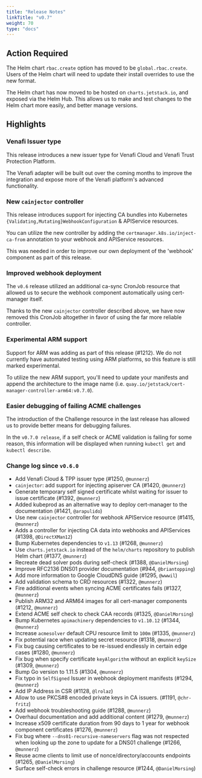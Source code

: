 ```yaml
---
title: "Release Notes"
linkTitle: "v0.7"
weight: 70
type: "docs"
---
```


## Action Required
The Helm chart `rbac.create` option has moved to be `global.rbac.create`.
Users of the Helm chart will need to update their install overrides to use
the new format.

The Helm chart has now moved to be hosted on `charts.jetstack.io`, and
exposed via the Helm Hub. This allows us to make
and test changes to the Helm chart more easily, and better manage versions.

## Highlights
### Venafi Issuer type
This release introduces a new issuer type for Venafi Cloud and Venafi Trust
Protection Platform.

The Venafi adapter will be built out over the coming months to improve the
integration and expose more of the Venafi platform's advanced functionality.

### New `cainjector` controller
This release introduces support for injecting CA bundles into Kubernetes
`{Validating,Mutating}WebhookConfiguration` & APIService resources.

You can utilize the new controller by adding the `certmanager.k8s.io/inject-ca-from`
annotation to your webhook and APIService resources.

This was needed in order to improve our own deployment of the 'webhook'
component as part of this release.

### Improved webhook deployment
The `v0.6` release utilized an additional ca-sync CronJob resource that allowed
us to secure the webhook component automatically using cert-manager itself.

Thanks to the new `cainjector` controller described above, we have now removed
this CronJob altogether in favor of using the far more reliable controller.

### Experimental ARM support
Support for ARM was adding as part of this release (#1212). We do not currently
have automated testing using ARM platforms, so this feature is still marked
experimental.

To utilize the new ARM support, you'll need to update your manifests and append
the architecture to the image name (i.e. `quay.io/jetstack/cert-manager-controller-arm64:v0.7.0`).

### Easier debugging of failing ACME challenges
The introduction of the Challenge resource in the last release has allowed us
to provide better means for debugging failures.

In the `v0.7.0 release`, if a self check or ACME validation is failing for some
reason, this information will be displayed when running `kubectl get` and
`kubectl describe`.

### Change log since `v0.6.0`
- Add Venafi Cloud & TPP issuer type (#1250, `@munnerz`)
- `cainjector`: add support for injecting apiserver CA (#1420, `@munnerz`)
- Generate temporary self signed certificate whilst waiting for issuer to issue certificate (#1392, `@munnerz`)
- Added kubeprod as an alternative way to deploy cert-manager to the documentation (#1421, `@arapulido`)
- Use new `cainjector` controller for webhook APIService resource (#1415, `@munnerz`)
- Adds a controller for injecting CA data into webhooks and APIServices (#1398, `@DirectXMan12`)
- Bump Kubernetes dependencies to `v1.13` (#1268, `@munnerz`)
- Use `charts.jetstack.io` instead of the `helm/charts` repository to publish Helm chart (#1377, `@munnerz`)
- Recreate dead solver pods during self-check (#1388, `@DanielMorsing`)
- Improve RFC2136 DNS01 provider documentation (#944, `@briantopping`)
- Add more information to Google CloudDNS guide (#1295, `@wwwil`)
- Add validation schema to CRD resources (#1322, `@munnerz`)
- Fire additional events when syncing ACME certificates fails (#1327, `@munnerz`)
- Publish ARM32 and ARM64 images for all cert-manager components (#1212, `@munnerz`)
- Extend ACME self check to check CAA records (#1325, `@DanielMorsing`)
- Bump Kubernetes `apimachinery` dependencies to `v1.10.12` (#1344, `@munnerz`)
- Increase `acmesolver` default CPU resource limit to `100m` (#1335, `@munnerz`)
- Fix potential race when updating secret resource (#1318, `@munnerz`)
- Fix bug causing certificates to be re-issued endlessly in certain edge cases (#1280, `@munnerz`)
- Fix bug when specify certificate `keyAlgorithm` without an explicit `keySize` (#1309, `@munnerz`)
- Bump Go version to 1.11.5 (#1304, `@munnerz`)
- Fix typo in `SelfSigned` Issuer in webhook deployment manifests (#1294, `@munnerz`)
- Add IP Address in CSR (#1128, `@lrolaz`)
- Allow to use PKCS#8 encoded private keys in CA issuers. (#1191, `@chr-fritz`)
- Add webhook troubleshooting guide (#1288, `@munnerz`)
- Overhaul documentation and add additional content (#1279, `@munnerz`)
- Increase x509 certificate duration from 90 days to 1 year for webhook component certificates (#1276, `@munnerz`)
- Fix bug where `--dns01-recursive-nameservers` flag was not respected when looking up the zone to update for a DNS01 challenge (#1266, `@munnerz`)
- Reuse acme clients to limit use of nonce/directory/accounts endpoints (#1265, `@DanielMorsing`)
- Surface self-check errors in challenge resource (#1244, `@DanielMorsing`)
